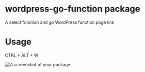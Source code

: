 # wordpress-go-function package
A select function and go WordPress function page link

# Usage

CTRL + ALT + W

![A screenshot of your package](https://s.w.org/images/backgrounds/wordpress-bg-medblue.png)
